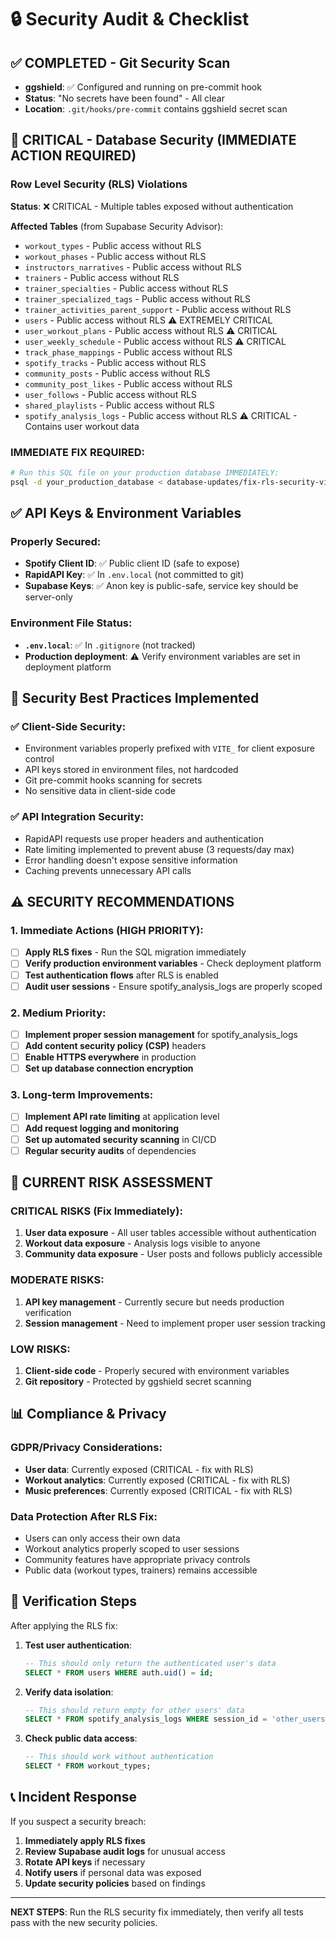 # 🔒 Security Audit & Checklist

## ✅ COMPLETED - Git Security Scan
- **ggshield**: ✅ Configured and running on pre-commit hook
- **Status**: "No secrets have been found" - All clear
- **Location**: `.git/hooks/pre-commit` contains ggshield secret scan

## 🚨 CRITICAL - Database Security (IMMEDIATE ACTION REQUIRED)

### Row Level Security (RLS) Violations
**Status**: ❌ CRITICAL - Multiple tables exposed without authentication

**Affected Tables** (from Supabase Security Advisor):
- `workout_types` - Public access without RLS
- `workout_phases` - Public access without RLS  
- `instructors_narratives` - Public access without RLS
- `trainers` - Public access without RLS
- `trainer_specialties` - Public access without RLS
- `trainer_specialized_tags` - Public access without RLS
- `trainer_activities_parent_support` - Public access without RLS
- `users` - Public access without RLS ⚠️ EXTREMELY CRITICAL
- `user_workout_plans` - Public access without RLS ⚠️ CRITICAL
- `user_weekly_schedule` - Public access without RLS ⚠️ CRITICAL
- `track_phase_mappings` - Public access without RLS
- `spotify_tracks` - Public access without RLS
- `community_posts` - Public access without RLS
- `community_post_likes` - Public access without RLS
- `user_follows` - Public access without RLS
- `shared_playlists` - Public access without RLS
- `spotify_analysis_logs` - Public access without RLS ⚠️ CRITICAL - Contains user workout data

### IMMEDIATE FIX REQUIRED:
```bash
# Run this SQL file on your production database IMMEDIATELY:
psql -d your_production_database < database-updates/fix-rls-security-violations.sql
```

## ✅ API Keys & Environment Variables

### Properly Secured:
- **Spotify Client ID**: ✅ Public client ID (safe to expose)
- **RapidAPI Key**: ✅ In `.env.local` (not committed to git)
- **Supabase Keys**: ✅ Anon key is public-safe, service key should be server-only

### Environment File Status:
- **`.env.local`**: ✅ In `.gitignore` (not tracked)
- **Production deployment**: ⚠️ Verify environment variables are set in deployment platform

## 🔐 Security Best Practices Implemented

### ✅ Client-Side Security:
- Environment variables properly prefixed with `VITE_` for client exposure control
- API keys stored in environment files, not hardcoded
- Git pre-commit hooks scanning for secrets
- No sensitive data in client-side code

### ✅ API Integration Security:
- RapidAPI requests use proper headers and authentication
- Rate limiting implemented to prevent abuse (3 requests/day max)
- Error handling doesn't expose sensitive information
- Caching prevents unnecessary API calls

## ⚠️ SECURITY RECOMMENDATIONS

### 1. Immediate Actions (HIGH PRIORITY):
- [ ] **Apply RLS fixes** - Run the SQL migration immediately
- [ ] **Verify production environment variables** - Check deployment platform
- [ ] **Test authentication flows** after RLS is enabled
- [ ] **Audit user sessions** - Ensure spotify_analysis_logs are properly scoped

### 2. Medium Priority:
- [ ] **Implement proper session management** for spotify_analysis_logs
- [ ] **Add content security policy (CSP)** headers
- [ ] **Enable HTTPS everywhere** in production
- [ ] **Set up database connection encryption**

### 3. Long-term Improvements:
- [ ] **Implement API rate limiting** at application level
- [ ] **Add request logging and monitoring** 
- [ ] **Set up automated security scanning** in CI/CD
- [ ] **Regular security audits** of dependencies

## 🚨 CURRENT RISK ASSESSMENT

### CRITICAL RISKS (Fix Immediately):
1. **User data exposure** - All user tables accessible without authentication
2. **Workout data exposure** - Analysis logs visible to anyone
3. **Community data exposure** - User posts and follows publicly accessible

### MODERATE RISKS:
1. **API key management** - Currently secure but needs production verification
2. **Session management** - Need to implement proper user session tracking

### LOW RISKS:
1. **Client-side code** - Properly secured with environment variables
2. **Git repository** - Protected by ggshield secret scanning

## 📊 Compliance & Privacy

### GDPR/Privacy Considerations:
- **User data**: Currently exposed (CRITICAL - fix with RLS)
- **Workout analytics**: Currently exposed (CRITICAL - fix with RLS)  
- **Music preferences**: Currently exposed (CRITICAL - fix with RLS)

### Data Protection After RLS Fix:
- Users can only access their own data
- Workout analytics properly scoped to user sessions
- Community features have appropriate privacy controls
- Public data (workout types, trainers) remains accessible

## 🔧 Verification Steps

After applying the RLS fix:

1. **Test user authentication**:
   ```sql
   -- This should only return the authenticated user's data
   SELECT * FROM users WHERE auth.uid() = id;
   ```

2. **Verify data isolation**:
   ```sql
   -- This should return empty for other users' data
   SELECT * FROM spotify_analysis_logs WHERE session_id = 'other_users_session';
   ```

3. **Check public data access**:
   ```sql
   -- This should work without authentication
   SELECT * FROM workout_types;
   ```

## 📞 Incident Response

If you suspect a security breach:
1. **Immediately apply RLS fixes**
2. **Review Supabase audit logs** for unusual access
3. **Rotate API keys** if necessary
4. **Notify users** if personal data was exposed
5. **Update security policies** based on findings

---

**NEXT STEPS**: Run the RLS security fix immediately, then verify all tests pass with the new security policies.